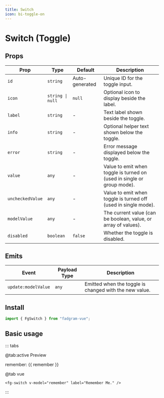 ```yaml
---
title: Switch
icon: bi-toggle-on
---
```


<script setup lang="ts">
    import { ref } from 'vue';
    const remember = ref(false);
</script>

# Switch (Toggle)

## Props

| Prop             | Type             | Default        | Description                                                            |
| ---------------- | ---------------- | -------------- | ---------------------------------------------------------------------- |
| `id`             | `string`         | Auto-generated | Unique ID for the toggle input.                                        |
| `icon`           | `string \| null` | `null`         | Optional icon to display beside the label.                             |
| `label`          | `string`         | -              | Text label shown beside the toggle.                                    |
| `info`           | `string`         | -              | Optional helper text shown below the toggle.                           |
| `error`          | `string`         | -              | Error message displayed below the toggle.                              |
| `value`          | `any`            | -              | Value to emit when toggle is turned on (used in single or group mode). |
| `uncheckedValue` | `any`            | -              | Value to emit when toggle is turned off (used in single mode).         |
| `modelValue`     | `any`            | -              | The current value (can be boolean, value, or array of values).         |
| `disabled`       | `boolean`        | `false`        | Whether the toggle is disabled.                                        |

## Emits

| Event               | Payload Type | Description                                            |
| ------------------- | ------------ | ------------------------------------------------------ |
| `update:modelValue` | `any`        | Emitted when the toggle is changed with the new value. |

## Install

```ts
import { FgSwitch } from "fadgram-vue";
```

## Basic usage

::: tabs

@tab:active Preview

<fg-switch v-model="remember" label="Remember Me."/>
remember: {{ remember }}

@tab vue

```vue
<fg-switch v-model="remember" label="Remember Me." />
```

:::
